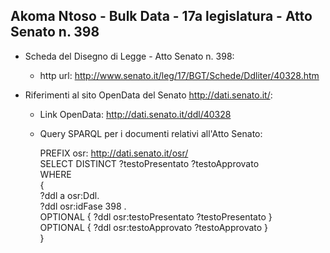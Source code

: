 ## Akoma Ntoso - Bulk Data - 17a legislatura - Atto Senato n. 398 ##

* Scheda del Disegno di Legge - Atto Senato n. 398:
	* http url: http://www.senato.it/leg/17/BGT/Schede/Ddliter/40328.htm

* Riferimenti al sito OpenData del Senato http://dati.senato.it/:
	* Link OpenData: http://dati.senato.it/ddl/40328
	* Query SPARQL per i documenti relativi all'Atto Senato:

        PREFIX osr: <http://dati.senato.it/osr/>  
		SELECT DISTINCT ?testoPresentato ?testoApprovato  
		WHERE  
		{  
		    ?ddl a osr:Ddl.  
		    ?ddl osr:idFase 398 .  
		    OPTIONAL { ?ddl osr:testoPresentato ?testoPresentato }  
		    OPTIONAL { ?ddl osr:testoApprovato ?testoApprovato }  
		}
		